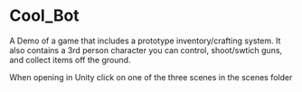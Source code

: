 # Cool_Bot
A Demo of a game that includes a prototype inventory/crafting system.
It also contains a 3rd person character you can control, shoot/swtich guns, and collect items off the ground.

When opening in Unity click on one of the three scenes in the scenes folder
